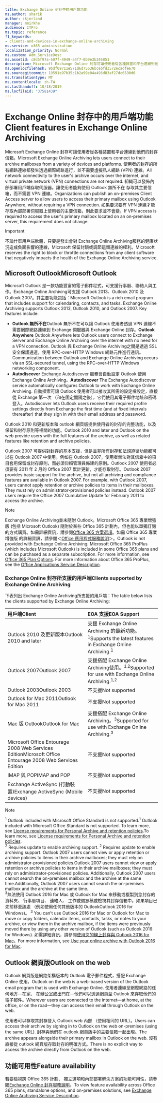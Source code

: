 ```yaml
---
title: Exchange Online 封存中的用戶端功能
ms.author: sharik
author: skjerland
manager: mnirkhe
audience: ITPro
ms.topic: reference
f1_keywords:
- clients-and-devices-in-exchange-online-archiving
ms.service: o365-administration
localization_priority: Normal
ms.custom: Adm_ServiceDesc
ms.assetid: c8d5f97a-607f-4949-a4f7-0b9e3b246851
description: Microsoft Exchange Online 封存可讓使用者從各種裝置和平台連線到他們的封存信箱。 使用者的封存的所有網路連線都發生透過網際網路進行，並不需要虛擬私人網路 (VPN) 連線。 組織可以發佈內部部署用戶端存取伺服器，讓使用者能夠使用 Outlook 無所不在 存取其主要信箱，而不需要 VPN 連線。 如果要求要有 VPN 連線才能存取內部部署伺服器上使用者的主要信箱，則此要求並不會變。
ms.openlocfilehash: 9bdf09711e571d6d75636bcebfd3572ecadfe670
ms.sourcegitcommit: 19591e97b35c1b2a99e04a496d83af27dc6530d6
ms.translationtype: MT
ms.contentlocale: zh-TW
ms.lasthandoff: 10/18/2019
ms.locfileid: "37581439"
---
```

# <a name="client-features-in-exchange-online-archiving"></a><span data-ttu-id="960ea-106">Exchange Online 封存中的用戶端功能</span><span class="sxs-lookup"><span data-stu-id="960ea-106">Client features in Exchange Online Archiving</span></span>

<span data-ttu-id="960ea-107">Microsoft Exchange Online 封存可讓使用者從各種裝置和平台連線到他們的封存信箱。</span><span class="sxs-lookup"><span data-stu-id="960ea-107">Microsoft Exchange Online Archiving lets users connect to their archive mailboxes from a variety of devices and platforms.</span></span> <span data-ttu-id="960ea-108">使用者的封存的所有網路連線都發生透過網際網路進行，並不需要虛擬私人網路 (VPN) 連線。</span><span class="sxs-lookup"><span data-stu-id="960ea-108">All network connectivity to the user's archive occurs over the internet, and virtual private network (VPN) connections are not required.</span></span> <span data-ttu-id="960ea-109">組織可以發佈內部部署用戶端存取伺服器，讓使用者能夠使用 Outlook 無所不在 存取其主要信箱，而不需要 VPN 連線。</span><span class="sxs-lookup"><span data-stu-id="960ea-109">Organizations can publish an on-premises Client Access server to allow users to access their primary mailbox using Outlook Anywhere, without requiring a VPN connection.</span></span> <span data-ttu-id="960ea-110">如果要求要有 VPN 連線才能存取內部部署伺服器上使用者的主要信箱，則此要求並不會變。</span><span class="sxs-lookup"><span data-stu-id="960ea-110">If VPN access is required to access the user's primary mailbox located on an on-premises server, this requirement does not change.</span></span>
  
> [!IMPORTANT]
> <span data-ttu-id="960ea-111">不論什麼用戶端軟體，只要是發出會對 Exchange Online Archiving服務的健康狀況造成負面影響的連線，Microsoft 保留封鎖或調節這類連線的權利。</span><span class="sxs-lookup"><span data-stu-id="960ea-111">Microsoft reserves the right to block or throttle connections from any client software that negatively impacts the health of the Exchange Online Archiving service.</span></span>
  
## <a name="microsoft-outlook"></a><span data-ttu-id="960ea-112">Microsoft Outlook</span><span class="sxs-lookup"><span data-stu-id="960ea-112">Microsoft Outlook</span></span>

<span data-ttu-id="960ea-p103">Microsoft Outlook 是一款功能豐富的電子郵件程式，可支援行事曆、聯絡人與工作。Exchange Online Archiving可支援 Outlook 2013、Outlook 2010 及 Outlook 2007。其主要功能包括：</span><span class="sxs-lookup"><span data-stu-id="960ea-p103">Microsoft Outlook is a rich email program that includes support for calendaring, contacts, and tasks. Exchange Online Archiving supports Outlook 2013, Outlook 2010, and Outlook 2007. Key features include:</span></span>
  
- <span data-ttu-id="960ea-116">**Outlook 無所不在**Outlook 無所不在可以讓 Outlook 使用者透過 VPN 連線不需要網際網路連線到 Exchange 伺服器與 Exchange Online 封存。</span><span class="sxs-lookup"><span data-stu-id="960ea-116">**Outlook Anywhere** Outlook Anywhere lets Outlook users connect to Exchange Server and Exchange Online Archiving over the internet with no need for a VPN connection.</span></span> <span data-ttu-id="960ea-117">Outlook 與 Exchange Online Archiving之間是透過 SSL 安全保護通道，使用 RPC-over-HTTP Windows 網路元件進行通訊。</span><span class="sxs-lookup"><span data-stu-id="960ea-117">Communication between Outlook and Exchange Online Archiving occurs via an SSL-secured tunnel, using the RPC-over-HTTP Windows networking component.</span></span>    
- <span data-ttu-id="960ea-118">**Autodiscover** Exchange Autodiscover 服務會自動設定 Outlook 使用Exchange Online Archiving。</span><span class="sxs-lookup"><span data-stu-id="960ea-118">**Autodiscover** The Exchange Autodiscover service automatically configures Outlook to work with Exchange Online Archiving.</span></span> <span data-ttu-id="960ea-119">自動探索可讓 Outlook 使用者可以接收其所需的設定檔設定，直接從 Exchange 第一次 （和在固定間隔之後），它們使用其電子郵件地址和密碼登入。</span><span class="sxs-lookup"><span data-stu-id="960ea-119">Autodiscover lets Outlook users receive their required profile settings directly from Exchange the first time (and at fixed intervals thereafter) that they sign in with their email address and password.</span></span> 

<span data-ttu-id="960ea-120">Outlook 2010 和更新版本和 outlook 網頁版提供使用者的封存的完整功能，以及保留和封存原則等相關的功能。</span><span class="sxs-lookup"><span data-stu-id="960ea-120">Outlook 2010 and later and Outlook on the web provide users with the full features of the archive, as well as related features like retention and archive policies.</span></span>
  
<span data-ttu-id="960ea-p106">Outlook 2007 可提供對封存的基本支援，但是並非所有封存和法規遵循功能都可以在 Outlook 2007 中使用。例如在 Outlook 2007，使用者無法對其信箱中的項目套用保留或封存原則，而必須仰賴管理員佈建的原則。Outlook 2007 使用者必須要有 2011 年 2 月的 Office 2007 累計更新，才能存取封存。</span><span class="sxs-lookup"><span data-stu-id="960ea-p106">Outlook 2007 provides basic support for the archive, but not all archiving and compliance features are available in Outlook 2007. For example, with Outlook 2007, users cannot apply retention or archive policies to items in their mailboxes. They must rely on administrator-provisioned policies instead. Outlook 2007 users require the Office 2007 Cumulative Update for February 2011 to access the archive.</span></span>
  
> [!NOTE]
> <span data-ttu-id="960ea-p107">Exchange Online Archiving並未隨附 Outlook。Microsoft Office 365 專業增強版 (包括 Microsoft Outlook) 隨附於某些 Office 365 計劃內，但也能以單獨訂閱的方式購買。如需詳細資訊，請參閱[Office 365 方案選項](../office-365-platform-service-description/office-365-plan-options.md)。如需 Office 365 專業增強版 的詳細資訊，請參閱＜[Office 應用程式服務說明](../office-applications-service-description/office-applications-service-description.md)＞。</span><span class="sxs-lookup"><span data-stu-id="960ea-p107">Outlook is not provided with Exchange Online Archiving. Microsoft Office 365 ProPlus (which includes Microsoft Outlook) is included in some Office 365 plans and can be purchased as a separate subscription. For more information, see [Office 365 Plan Options](../office-365-platform-service-description/office-365-plan-options.md). For more information about Office 365 ProPlus, see the [Office Applications Service Description](../office-applications-service-description/office-applications-service-description.md).</span></span> 
  
### <a name="clients-supported-by-exchange-online-archiving"></a><span data-ttu-id="960ea-129">Exchange Online 封存所支援的用戶端</span><span class="sxs-lookup"><span data-stu-id="960ea-129">Clients supported by Exchange Online Archiving</span></span>

<span data-ttu-id="960ea-130">下表列出 Exchange Online Archiving所支援的用戶端：</span><span class="sxs-lookup"><span data-stu-id="960ea-130">The table below lists the clients supported by Exchange Online Archiving:</span></span>
  
|<span data-ttu-id="960ea-131">**用戶端**</span><span class="sxs-lookup"><span data-stu-id="960ea-131">**Client**</span></span>|<span data-ttu-id="960ea-132">**EOA 支援**</span><span class="sxs-lookup"><span data-stu-id="960ea-132">**EOA Support**</span></span>|
|:-----|:-----|
|<span data-ttu-id="960ea-133">Outlook 2010 及更新版本</span><span class="sxs-lookup"><span data-stu-id="960ea-133">Outlook 2010 and later</span></span>  <br/> |<span data-ttu-id="960ea-134">支援 Exchange Online Archiving 的最新功能。<sup>1</sup></span><span class="sxs-lookup"><span data-stu-id="960ea-134">Supports the latest features in Exchange Online Archiving.<sup>1</sup></span></span> <br/> |
|<span data-ttu-id="960ea-135">Outlook 2007</span><span class="sxs-lookup"><span data-stu-id="960ea-135">Outlook 2007</span></span>  <br/> |<span data-ttu-id="960ea-136">支援搭配 Exchange Online Archiving使用。<sup>1,2</sup></span><span class="sxs-lookup"><span data-stu-id="960ea-136">Supported for use with Exchange Online Archiving.<sup>1,2</sup></span></span> <br/> |
|<span data-ttu-id="960ea-137">Outlook 2003</span><span class="sxs-lookup"><span data-stu-id="960ea-137">Outlook 2003</span></span>  <br/> |<span data-ttu-id="960ea-138">不支援</span><span class="sxs-lookup"><span data-stu-id="960ea-138">Not supported</span></span>  <br/> |
|<span data-ttu-id="960ea-139">Outlook for Mac 2011</span><span class="sxs-lookup"><span data-stu-id="960ea-139">Outlook for Mac 2011</span></span>  <br/> |<span data-ttu-id="960ea-140">不支援</span><span class="sxs-lookup"><span data-stu-id="960ea-140">Not supported</span></span>  <br/> |
|<span data-ttu-id="960ea-141">Mac 版 Outlook</span><span class="sxs-lookup"><span data-stu-id="960ea-141">Outlook for Mac</span></span>  <br/> |<span data-ttu-id="960ea-142">支援搭配 Exchange Online Archiving。<sup>3</sup></span><span class="sxs-lookup"><span data-stu-id="960ea-142">Supported for use with Exchange Online Archiving.<sup>3</sup></span></span> <br/> |
|<span data-ttu-id="960ea-143">Microsoft Office Entourage 2008 Web Services Edition</span><span class="sxs-lookup"><span data-stu-id="960ea-143">Microsoft Office Entourage 2008 Web Services Edition</span></span>  <br/> |<span data-ttu-id="960ea-144">不支援</span><span class="sxs-lookup"><span data-stu-id="960ea-144">Not supported</span></span>  <br/> |
|<span data-ttu-id="960ea-145">IMAP 與 POP</span><span class="sxs-lookup"><span data-stu-id="960ea-145">IMAP and POP</span></span>  <br/> |<span data-ttu-id="960ea-146">不支援</span><span class="sxs-lookup"><span data-stu-id="960ea-146">Not supported</span></span>  <br/> |
|<span data-ttu-id="960ea-147">Exchange ActiveSync (行動裝置)</span><span class="sxs-lookup"><span data-stu-id="960ea-147">Exchange ActiveSync (Mobile devices)</span></span>  <br/> |<span data-ttu-id="960ea-148">不支援</span><span class="sxs-lookup"><span data-stu-id="960ea-148">Not supported</span></span>  <br/> |
   
> [!NOTE]
> <span data-ttu-id="960ea-149"><sup>1</sup> Outlook included with Microsoft Office Standard is not supported.</span><span class="sxs-lookup"><span data-stu-id="960ea-149"><sup>1</sup> Outlook included with Microsoft Office Standard is not supported.</span></span> <span data-ttu-id="960ea-150">To learn more, see [License requirements for Personal Archive and retention policies](https://support.office.com/article/Outlook-license-requirements-for-Exchange-features-46B6B7C5-C3CA-43E5-8424-1E2807917C99).</span><span class="sxs-lookup"><span data-stu-id="960ea-150">To learn more, see [License requirements for Personal Archive and retention policies](https://support.office.com/article/Outlook-license-requirements-for-Exchange-features-46B6B7C5-C3CA-43E5-8424-1E2807917C99).</span></span> <br/><span data-ttu-id="960ea-151"> 
<sup>2</sup> Requires update to enable archiving support.</span><span class="sxs-lookup"><span data-stu-id="960ea-151"> 
<sup>2</sup> Requires update to enable archiving support.</span></span> <span data-ttu-id="960ea-152">Outlook 2007 users cannot view or apply retention or archive policies to items in their archive mailboxes; they must rely on administrator-provisioned policies.</span><span class="sxs-lookup"><span data-stu-id="960ea-152">Outlook 2007 users cannot view or apply retention or archive policies to items in their archive mailboxes; they must rely on administrator-provisioned policies.</span></span> <span data-ttu-id="960ea-153">Additionally, Outlook 2007 users cannot search the on-premises mailbox and the archive at the same time.</span><span class="sxs-lookup"><span data-stu-id="960ea-153">Additionally, Outlook 2007 users cannot search the on-premises mailbox and the archive at the same time.</span></span> <br/><span data-ttu-id="960ea-154"> 
<sup>3</sup>無法使用 Outlook 2016 for Mac 或 Outlook for Mac 來移動或複製到您封存的資料夾、 行事曆項目、 連絡人、 工作或備忘稿或檢視其封存信箱中，如果項目已先前移至該處 （例如使用任何其他版本的 OutlookOutlook 2016 for Windows)。</span><span class="sxs-lookup"><span data-stu-id="960ea-154"> 
<sup>3</sup> You can't use Outlook 2016 for Mac or Outlook for Mac to move or copy folders, calendar items, contacts, tasks, or notes to your archive, or view them in the archive mailbox, if the items were previously moved there by using any other version of Outlook (such as Outlook 2016 for Windows).</span></span> <span data-ttu-id="960ea-155">如需詳細資訊，請參閱[使用您的線上封存與 Outlook 2016 for Mac](https://support.office.com/article/Use-your-online-archive-with-Outlook-2016-for-Mac-45b8439c-2982-4b6b-9097-eed71dbfe238)。</span><span class="sxs-lookup"><span data-stu-id="960ea-155">For more information, see [Use your online archive with Outlook 2016 for Mac](https://support.office.com/article/Use-your-online-archive-with-Outlook-2016-for-Mac-45b8439c-2982-4b6b-9097-eed71dbfe238).</span></span> 

## <a name="outlook-on-the-web"></a><span data-ttu-id="960ea-156">Outlook 網頁版</span><span class="sxs-lookup"><span data-stu-id="960ea-156">Outlook on the web</span></span>

<span data-ttu-id="960ea-157">Outlook 網頁版是網路架構版本的 Outlook 電子郵件程式，搭配 Exchange Online 使用。</span><span class="sxs-lookup"><span data-stu-id="960ea-157">Outlook on the web is a web-based version of the Outlook email program that is used with Exchange Online.</span></span> <span data-ttu-id="960ea-158">使用者連線至網際網路的任何地方&mdash;在家、 在辦公室或出門在&mdash;他們可以透過網頁型 Outlook 來存取他們的電子郵件。</span><span class="sxs-lookup"><span data-stu-id="960ea-158">Wherever users are connected to the internet&mdash;at home, at the office, or on the road&mdash;they can access their email through Outlook on the web.</span></span>
  
<span data-ttu-id="960ea-159">使用者可以存取其封存登入 Outlook web 內部 （使用相同的 URL）。</span><span class="sxs-lookup"><span data-stu-id="960ea-159">Users can access their archive by signing in to Outlook on the web on-premises (using the same URL).</span></span> <span data-ttu-id="960ea-160">封存與他們在 outlook 網頁版中的主要信箱一起出現。</span><span class="sxs-lookup"><span data-stu-id="960ea-160">The archive appears alongside their primary mailbox in Outlook on the web.</span></span> <span data-ttu-id="960ea-161">沒有直接從 outlook 網頁版存取封存的明確方式。</span><span class="sxs-lookup"><span data-stu-id="960ea-161">There is no explicit way to access the archive directly from Outlook on the web.</span></span>
  
## <a name="feature-availability"></a><span data-ttu-id="960ea-162">功能可用性</span><span class="sxs-lookup"><span data-stu-id="960ea-162">Feature availability</span></span>

<span data-ttu-id="960ea-163">若要檢視跨 Office 365 計劃、 獨立選項和內部部署解決方案的功能可用性，請參閱[Exchange Online 封存服務說明](exchange-online-archiving-service-description.md)。</span><span class="sxs-lookup"><span data-stu-id="960ea-163">To view feature availability across Office 365 plans, standalone options, and on-premises solutions, see [Exchange Online Archiving Service Description](exchange-online-archiving-service-description.md).</span></span>